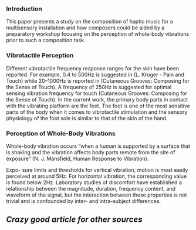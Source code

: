 ### Introduction
This paper presents a study on the composition of haptic music for a multisensory installation and how composers could be aided by a preparatory workshop focusing on the perception of whole-body vibrations prior to such a composition task.
### Vibrotactile Perception
Different vibrotactile frequency response ranges for the skin have been reported. For example, 0.4 to 500Hz is suggested in (L. Kruger - Pain and Touch) while 20–1000Hz is reported in (Cutaneous Grooves: Composing for the Sense of Touch). A frequency of 250Hz is suggested for optimal sensing vibration frequency for touch (Cutaneous Grooves: Composing for the Sense of Touch). In the current work, the primary body parts in contact with the vibrating platform are the feet. The foot is one of the most sensitive parts of the body when it comes to vibrotactile stimulation and the sensory physiology of the foot sole is similar to that of the skin of the hand.
### Perception of Whole-Body Vibrations
Whole-body vibration occurs “when a human is supported by a surface that is shaking and the vibration affects body parts remote from the site of exposure” (N. J. Mansfield, Human Response to Vibration). 

Expo- sure limits and thresholds for vertical vibration, motion is most easily perceived at around 5Hz. For horizontal vibration, the corresponding value is found below 2Hz. Laboratory studies of discomfort have established a relationship between the magnitude, duration, frequency content, and waveform of the signal, but the interaction between these properties is not trivial and is confounded by inter- and intra-subject differences.

## *Crazy good article for other sources*